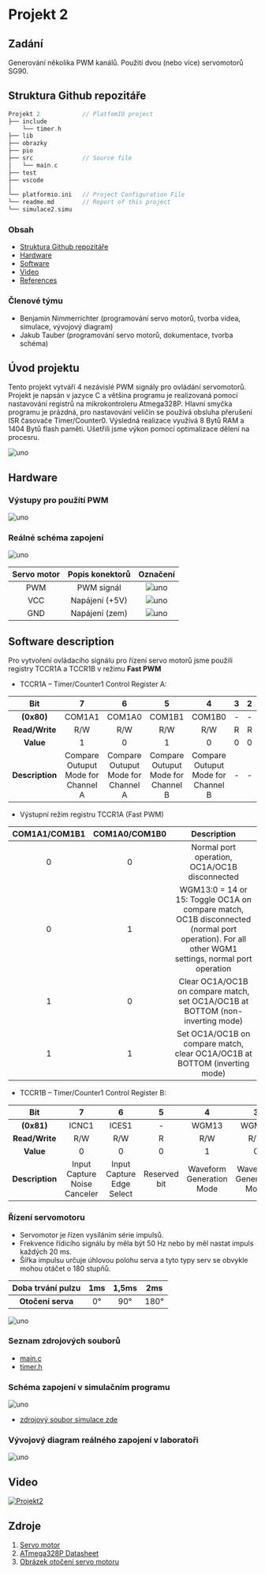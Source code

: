 # Projekt 2

## Zadání
Generování několika PWM kanálů. Použití dvou (nebo více) servomotorů SG90.
<a name="github"></a>

## Struktura Github repozitáře

   ```c
   Projekt 2            // PlatfomIO project
   ├── include  
       └── timer.h
   ├── lib 
   ├── obrazky
   ├── pio
   ├── src              // Source file
   │   └── main.c
   ├── test
   ├── vscode
   │     
   └── platformio.ini   // Project Configuration File
   └── readme.md        // Report of this project
   └── simulace2.simu
   ```

### Obsah
* [Struktura Github repozitáře](#github)
* [Hardware](#hardware)
* [Software](#software)
* [Video](#video)
* [References](#zdroje)

<a name="github"></a>

### Členové týmu

* Benjamin Nimmerrichter (programování servo motorů, tvorba videa, simulace, vývojový diagram)
* Jakub Tauber (programování servo motorů, dokumentace, tvorba schéma)
<a name="hardware"></a>

## Úvod projektu
Tento projekt vytváří 4 nezávislé PWM signály pro ovládání servomotorů. Projekt je napsán v jazyce C a většina programu je realizovaná pomocí nastavování registrů na mikrokontroleru Atmega328P. Hlavní smyčka programu je prázdná, pro nastavování veličin se používá obsluha přerušení ISR časovače Timer/Counter0. Výsledná realizace využívá 8 Bytů RAM a 1404 Bytů flash paměti. Ušetřili jsme výkon pomocí optimalizace dělení na procesru.

![uno](obrazky/vel.png)
## Hardware 
### Výstupy pro použítí PWM 
![uno](obrazky/uno.png)
### Reálné schéma zapojení
![uno](obrazky/schema.png)

| **Servo motor** | **Popis konektorů** | **Označení** |
| :-: | :-: | :-: |
| PWM | PWM signál | ![uno](obrazky/orn.png) |
| VCC | Napájení (+5V) | ![uno](obrazky/cerv.png) |
| GND | Napájení (zem) | ![uno](obrazky/hne.png) |


<a name="software"></a>
## Software description

Pro vytvoření ovládacího signálu pro řízení servo motorů jsme použili registry TCCR1A a TCCR1B v režimu **Fast PWM** 
* TCCR1A – Timer/Counter1 Control Register A:

| **Bit** | 7 | 6 | 5 | 4 | 3 | 2 | 1 | 0 |
| :-: | :-: | :-: | :-: | :-: | :-: | :-: | :-: | :-: |
| **(0x80)** | COM1A1 | COM1A0 | COM1B1 | COM1B0 | - | - | WGM11 | WGM10 |
| **Read/Write** | R/W | R/W | R/W | R/W | R | R | R/W | R/W |
| **Value** | 1 | 0 | 1 | 0 | 0 | 0 | 1 | 0 |
| **Description** | Compare Outuput Mode for Channel A  | Compare Outuput Mode for Channel A  | Compare Outuput Mode for Channel B | Compare Outuput Mode for Channel B | - | - | Waveform Generation Mode | Waveform Generation Mode |

* Výstupní režim registru TCCR1A (Fast PWM)

| COM1A1/COM1B1 | COM1A0/COM1B0 | Description 
| :-: | :-: | :-: |
| 0 | 0 | Normal port operation, OC1A/OC1B disconnected | 
| 0 | 1 | WGM13:0 = 14 or 15: Toggle OC1A on compare match, OC1B disconnected (normal port operation). For all other WGM1 settings, normal port operation |
| 1 | 0 | Clear OC1A/OC1B on compare match, set OC1A/OC1B at BOTTOM (non-inverting mode) | 
| 1 | 1 | Set OC1A/OC1B on compare match, clear OC1A/OC1B at BOTTOM (inverting mode) |

* TCCR1B – Timer/Counter1 Control Register B:

| **Bit** | 7 | 6 | 5 | 4 | 3 | 2 | 1 | 0 |
| :-: | :-: | :-: | :-: | :-: | :-: | :-: | :-: | :-: |
| **(0x81)** | ICNC1 | ICES1 | - | WGM13 | WGM12 | CS12 | CS11 | CS10 |
| **Read/Write** | R/W | R/W | R | R/W | R/W | R/W | R/W | R/W |
| **Value** | 0 | 0 | 0 | 1 | 0 | 0 | 1 | 0 |
| **Description** | Input Capture Noise Canceler |  Input Capture Edge Select | Reserved bit | Waveform Generation Mode | Waveform Generation Mode | Clock Select | Clock Select | Clock Select |

### Řízení servomotoru
* Servomotor je řízen vysíláním série impulsů. 
* Frekvence řídicího signálu by měla být 50 Hz nebo by měl nastat impuls každých 20 ms. 
* Šířka impulsu určuje úhlovou polohu serva a tyto typy serv se obvykle mohou otáčet o 180 stupňů.

| **Doba trvání pulzu** | 1ms | 1,5ms | 2ms 
| :-: | :-: | :-: | :-: |
| **Otočení serva** |  0° | 90° | 180° |


![uno](obrazky/servo1.png)

### Seznam zdrojových souborů
* [main.c](https://github.com/xtaube00/Digital-electronics-2/blob/main/labs/projekt2/src/main.c)
* [timer.h](https://github.com/xtaube00/Digital-electronics-2/blob/main/labs/projekt2/include/timer.h)
### Schéma zapojení v simulačním programu
![uno](obrazky/simulace1.png)
* [zdrojový soubor simulace zde](https://github.com/xtaube00/Digital-electronics-2/blob/main/labs/projekt2/simulace2.simu)
### Vývojový diagram reálného zapojení v laboratoři
![uno](obrazky/diag.png)



<a name="video"></a>
## Video
[![Projekt2](obrazky/video.png)](https://www.youtube.com/watch?v=E9tIq9824uA)

<a name="zdroje"></a>

## Zdroje

1. [Servo motor](https://howtomechatronics.com/how-it-works/how-servo-motors-work-how-to-control-servos-using-arduino/)
2. [ATmega328P Datasheet](https://ww1.microchip.com/downloads/en/DeviceDoc/Atmel-7810-Automotive-Microcontrollers-ATmega328P_Datasheet.pdf)
3. [Obrázek otočení servo motoru](https://www.makerguides.com/servo-arduino-tutorial/)
